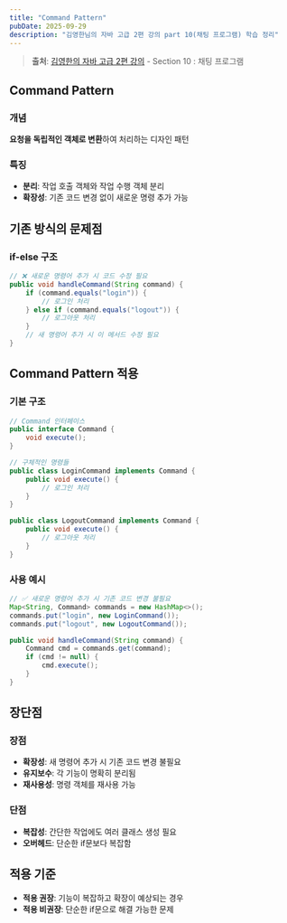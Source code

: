 ```yaml
---
title: "Command Pattern"
pubDate: 2025-09-29
description: "김영한님의 자바 고급 2편 강의 part 10(채팅 프로그램) 학습 정리"
---
```


> **출처**: [김영한의 자바 고급 2편 강의](https://inf.run/8ES1C) - Section 10 : 채팅 프로그램

## Command Pattern

### 개념

**요청을 독립적인 객체로 변환**하여 처리하는 디자인 패턴

### 특징

- **분리**: 작업 호출 객체와 작업 수행 객체 분리
- **확장성**: 기존 코드 변경 없이 새로운 명령 추가 가능

## 기존 방식의 문제점

### if-else 구조

```java
// ❌ 새로운 명령어 추가 시 코드 수정 필요
public void handleCommand(String command) {
    if (command.equals("login")) {
        // 로그인 처리
    } else if (command.equals("logout")) {
        // 로그아웃 처리
    }
    // 새 명령어 추가 시 이 메서드 수정 필요
}
```

## Command Pattern 적용

### 기본 구조

```java
// Command 인터페이스
public interface Command {
    void execute();
}

// 구체적인 명령들
public class LoginCommand implements Command {
    public void execute() {
        // 로그인 처리
    }
}

public class LogoutCommand implements Command {
    public void execute() {
        // 로그아웃 처리
    }
}
```

### 사용 예시

```java
// ✅ 새로운 명령어 추가 시 기존 코드 변경 불필요
Map<String, Command> commands = new HashMap<>();
commands.put("login", new LoginCommand());
commands.put("logout", new LogoutCommand());

public void handleCommand(String command) {
    Command cmd = commands.get(command);
    if (cmd != null) {
        cmd.execute();
    }
}
```

## 장단점

### 장점

- **확장성**: 새 명령어 추가 시 기존 코드 변경 불필요
- **유지보수**: 각 기능이 명확히 분리됨
- **재사용성**: 명령 객체를 재사용 가능

### 단점

- **복잡성**: 간단한 작업에도 여러 클래스 생성 필요
- **오버헤드**: 단순한 if문보다 복잡함

## 적용 기준

- **적용 권장**: 기능이 복잡하고 확장이 예상되는 경우
- **적용 비권장**: 단순한 if문으로 해결 가능한 문제
